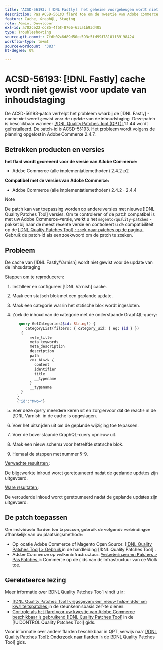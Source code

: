 ```yaml
---
title: 'ACSD-56193: [!DNL Fastly]  het geheime voorgeheugen wordt niet ontruimd voor inhoud die update opneemt'
description: Pas ACSD-56193 flard toe om de kwestie van Adobe Commerce te bevestigen waar het  [!DNL Fastly]  geheime voorgeheugen niet voor inhoud het opvoeren update wordt ontruimd.
feature: Cache, GraphQL, Staging
role: Admin, Developer
exl-id: a702ce22-cc85-4f58-8766-637a1b93d405
type: Troubleshooting
source-git-commit: 7fdb02a6d89d50ea593c5fd99d78101f89198424
workflow-type: tm+mt
source-wordcount: '383'
ht-degree: 0%

---
```


# ACSD-56193: [!DNL Fastly] cache wordt niet gewist voor update van inhoudstaging

De ACSD-56193-patch verhelpt het probleem waarbij de [!DNL Fastly] -cache niet wordt gewist voor de update van de inhoudstaging. Deze patch is beschikbaar wanneer [[!DNL Quality Patches Tool (QPT)] ](https://experienceleague.adobe.com/en/docs/commerce-operations/tools/quality-patches-tool/quality-patches-tool-to-self-serve-quality-patches) 1.1.44 wordt geïnstalleerd. De patch-id is ACSD-56193. Het probleem wordt volgens de planning opgelost in Adobe Commerce 2.4.7.

## Betrokken producten en versies

**het flard wordt gecreeerd voor de versie van Adobe Commerce:**

* Adobe Commerce (alle implementatiemethoden) 2.4.2-p2

**Compatibel met de versies van Adobe Commerce:**

* Adobe Commerce (alle implementatiemethoden) 2.4.2 - 2.4.4

>[!NOTE]
>
>De patch kan van toepassing worden op andere versies met nieuwe [!DNL Quality Patches Tool] versies. Om te controleren of de patch compatibel is met uw Adobe Commerce-versie, werkt u het `magento/quality-patches` -pakket bij naar de meest recente versie en controleert u de compatibiliteit op de [[!DNL Quality Patches Tool] : zoek naar patches op de pagina ](https://experienceleague.adobe.com/tools/commerce-quality-patches/index.html) . Gebruik de patch-id als een zoekwoord om de patch te zoeken.

## Probleem

De cache van [!DNL Fastly/Varnish] wordt niet gewist voor de update van de inhoudstaging

<u> Stappen om </u> te reproduceren:

1. Installeer en configureer [!DNL Varnish] cache.
1. Maak een statisch blok met een geplande update.
1. Maak een categorie waarin het statische blok wordt ingesloten.
1. Zoek de inhoud van de categorie met de onderstaande GraphQL-query:

   ```GraphQL
      query GetCategories($id: String!) {
         categoryList(filters: { category_uid: { eq: $id } }) 
       {
           meta_title
           meta_keywords
           meta_description
           description
           path
           cms_block {
             content
             identifier
             title
             __typename
           }
           __typename
       }
     }
     {"id":"Mwo="}
   ```

1. Voer deze query meerdere keren uit en zorg ervoor dat de reactie in de [!DNL Varnish] in de cache is opgeslagen.
1. Voer het uitsnijden uit om de geplande wijziging toe te passen.
1. Voer de bovenstaande GraphQL-query opnieuw uit.
1. Maak een nieuw schema voor hetzelfde statische blok.
1. Herhaal de stappen met nummer 5-9.

<u> Verwachte resultaten </u>:

De bijgewerkte inhoud wordt geretourneerd nadat de geplande updates zijn uitgevoerd.

<u> Ware resultaten </u>:

De verouderde inhoud wordt geretourneerd nadat de geplande updates zijn uitgevoerd.

## De patch toepassen

Om individuele flarden toe te passen, gebruik de volgende verbindingen afhankelijk van uw plaatsingsmethode:

* Op locatie Adobe Commerce of Magento Open Source: [[!DNL Quality Patches Tool] > Gebruik ](/help/tools/quality-patches-tool/usage.md) in de handleiding [!DNL Quality Patches Tool] .
* Adobe Commerce op wolkeninfrastructuur: [ Verbeteringen en Patches > Pas Patches ](https://experienceleague.adobe.com/docs/commerce-cloud-service/user-guide/develop/upgrade/apply-patches.html) in Commerce op de gids van de Infrastructuur van de Wolk toe.

## Gerelateerde lezing

Meer informatie over [!DNL Quality Patches Tool] vindt u in:

* [[!DNL Quality Patches Tool]  vrijgegeven: een nieuw hulpmiddel om kwaliteitspatches ](https://experienceleague.adobe.com/en/docs/commerce-operations/tools/quality-patches-tool/quality-patches-tool-to-self-serve-quality-patches) in de steunkennisbasis zelf-te dienen.
* [ Controle als het flard voor uw kwestie van Adobe Commerce beschikbaar is gebruikend  [!DNL Quality Patches Tool]](/help/tools/quality-patches-tool/patches-available-in-qpt/check-patch-for-magento-issue-with-magento-quality-patches.md) in de [!UICONTROL Quality Patches Tool] gids.


Voor informatie over andere flarden beschikbaar in QPT, verwijs naar [[!DNL Quality Patches Tool]: Onderzoek naar flarden ](https://experienceleague.adobe.com/tools/commerce-quality-patches/index.html) in de [!DNL Quality Patches Tool] gids.
